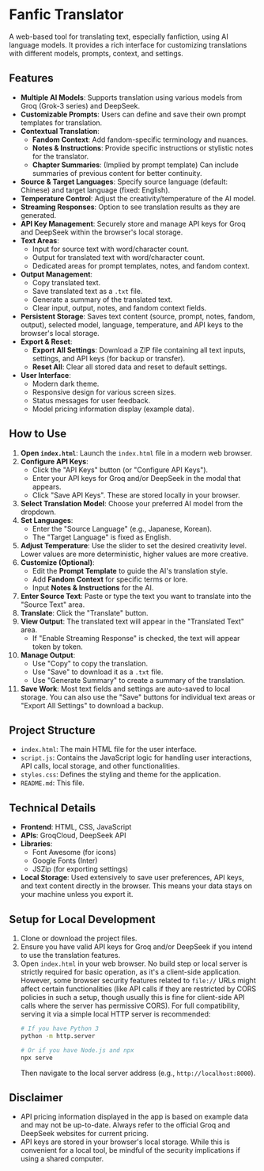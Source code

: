 # Fanfic Translator

A web-based tool for translating text, especially fanfiction, using AI language models. It provides a rich interface for customizing translations with different models, prompts, context, and settings.

## Features

*   **Multiple AI Models**: Supports translation using various models from Groq (Grok-3 series) and DeepSeek.
*   **Customizable Prompts**: Users can define and save their own prompt templates for translation.
*   **Contextual Translation**:
    *   **Fandom Context**: Add fandom-specific terminology and nuances.
    *   **Notes & Instructions**: Provide specific instructions or stylistic notes for the translator.
    *   **Chapter Summaries**: (Implied by prompt template) Can include summaries of previous content for better continuity.
*   **Source & Target Languages**: Specify source language (default: Chinese) and target language (fixed: English).
*   **Temperature Control**: Adjust the creativity/temperature of the AI model.
*   **Streaming Responses**: Option to see translation results as they are generated.
*   **API Key Management**: Securely store and manage API keys for Groq and DeepSeek within the browser's local storage.
*   **Text Areas**:
    *   Input for source text with word/character count.
    *   Output for translated text with word/character count.
    *   Dedicated areas for prompt templates, notes, and fandom context.
*   **Output Management**:
    *   Copy translated text.
    *   Save translated text as a `.txt` file.
    *   Generate a summary of the translated text.
    *   Clear input, output, notes, and fandom context fields.
*   **Persistent Storage**: Saves text content (source, prompt, notes, fandom, output), selected model, language, temperature, and API keys to the browser's local storage.
*   **Export & Reset**:
    *   **Export All Settings**: Download a ZIP file containing all text inputs, settings, and API keys (for backup or transfer).
    *   **Reset All**: Clear all stored data and reset to default settings.
*   **User Interface**:
    *   Modern dark theme.
    *   Responsive design for various screen sizes.
    *   Status messages for user feedback.
    *   Model pricing information display (example data).

## How to Use

1.  **Open `index.html`**: Launch the `index.html` file in a modern web browser.
2.  **Configure API Keys**:
    *   Click the "API Keys" button (or "Configure API Keys").
    *   Enter your API keys for Groq and/or DeepSeek in the modal that appears.
    *   Click "Save API Keys". These are stored locally in your browser.
3.  **Select Translation Model**: Choose your preferred AI model from the dropdown.
4.  **Set Languages**:
    *   Enter the "Source Language" (e.g., Japanese, Korean).
    *   The "Target Language" is fixed as English.
5.  **Adjust Temperature**: Use the slider to set the desired creativity level. Lower values are more deterministic, higher values are more creative.
6.  **Customize (Optional)**:
    *   Edit the **Prompt Template** to guide the AI's translation style.
    *   Add **Fandom Context** for specific terms or lore.
    *   Input **Notes & Instructions** for the AI.
7.  **Enter Source Text**: Paste or type the text you want to translate into the "Source Text" area.
8.  **Translate**: Click the "Translate" button.
9.  **View Output**: The translated text will appear in the "Translated Text" area.
    *   If "Enable Streaming Response" is checked, the text will appear token by token.
10. **Manage Output**:
    *   Use "Copy" to copy the translation.
    *   Use "Save" to download it as a `.txt` file.
    *   Use "Generate Summary" to create a summary of the translation.
11. **Save Work**: Most text fields and settings are auto-saved to local storage. You can also use the "Save" buttons for individual text areas or "Export All Settings" to download a backup.

## Project Structure

*   `index.html`: The main HTML file for the user interface.
*   `script.js`: Contains the JavaScript logic for handling user interactions, API calls, local storage, and other functionalities.
*   `styles.css`: Defines the styling and theme for the application.
*   `README.md`: This file.

## Technical Details

*   **Frontend**: HTML, CSS, JavaScript
*   **APIs**: GroqCloud, DeepSeek API
*   **Libraries**:
    *   Font Awesome (for icons)
    *   Google Fonts (Inter)
    *   JSZip (for exporting settings)
*   **Local Storage**: Used extensively to save user preferences, API keys, and text content directly in the browser. This means your data stays on your machine unless you export it.

## Setup for Local Development

1.  Clone or download the project files.
2.  Ensure you have valid API keys for Groq and/or DeepSeek if you intend to use the translation features.
3.  Open `index.html` in your web browser. No build step or local server is strictly required for basic operation, as it's a client-side application. However, some browser security features related to `file://` URLs might affect certain functionalities (like API calls if they are restricted by CORS policies in such a setup, though usually this is fine for client-side API calls where the server has permissive CORS). For full compatibility, serving it via a simple local HTTP server is recommended:
    ```bash
    # If you have Python 3
    python -m http.server

    # Or if you have Node.js and npx
    npx serve
    ```
    Then navigate to the local server address (e.g., `http://localhost:8000`).

## Disclaimer

*   API pricing information displayed in the app is based on example data and may not be up-to-date. Always refer to the official Groq and DeepSeek websites for current pricing.
*   API keys are stored in your browser's local storage. While this is convenient for a local tool, be mindful of the security implications if using a shared computer.